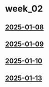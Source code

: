 # week_02 <!-- markmap: foldAll -->
## [2025-01-08](2025-01-08/2025-01-08.html)
## [2025-01-09](2025-01-09/2025-01-09.html)
## [2025-01-10](2025-01-10/2025-01-10.html)
## [2025-01-13](2025-01-13/2025-01-13.html)
